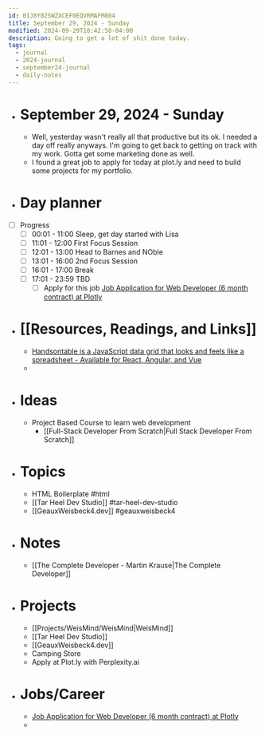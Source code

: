 ```yaml
---
id: 01J8Y02SWZXCEF0EQVRMAFM804
title: September 29, 2024 - Sunday
modified: 2024-09-29T18:42:50-04:00
description: Going to get a lot of shit done today.
tags:
  - journal
  - 2024-journal
  - september24-journal
  - daily-notes
---
```

- # September 29, 2024 - Sunday
	- Well, yesterday wasn't really all that productive but its ok. I needed a day off really anyways. I'm going to get back to getting on track with my work. Gotta get some marketing done as well. 
	- I found a great job to apply for today at plot.ly and need to build some projects for my portfolio.

- # Day planner
- [ ] Progress
	- [ ] 00:01 - 11:00 Sleep, get day started with Lisa
	- [ ] 11:01 - 12:00 First Focus Session
	- [ ] 12:01 - 13:00 Head to Barnes and NOble
	- [ ] 13:01 - 16:00 2nd Focus Session
	- [ ] 16:01 - 17:00 Break
	- [ ] 17:01 - 23:59 TBD
		- [ ] Apply for this job [Job Application for Web Developer (6 month contract) at Plotly](https://boards.greenhouse.io/plotly/jobs/7658567002)

- # [[Resources, Readings, and Links]]
	- [Handsontable is a JavaScript data grid that looks and feels like a spreadsheet - Available for React, Angular, and Vue](https://handsontable.com/)
	- 

- # Ideas
	- Project Based Course to learn web development
		- [[Full-Stack Developer From Scratch|Full Stack Developer From Scratch]]

- # Topics
	- HTML Boilerplate #html 
	- [[Tar Heel Dev Studio]] #tar-heel-dev-studio 
	- [[GeauxWeisbeck4.dev]] #geauxweisbeck4 

- # Notes
	- [[The Complete Developer - Martin Krause|The Complete Developer]]

- # Projects
	- [[Projects/WeisMind/WeisMind|WeisMind]]
	- [[Tar Heel Dev Studio]]
	- [[GeauxWeisbeck4.dev]]
	- Camping Store
	- Apply at Plot.ly with Perplexity.ai

- # Jobs/Career
	- [Job Application for Web Developer (6 month contract) at Plotly](https://boards.greenhouse.io/plotly/jobs/7658567002)
	- 